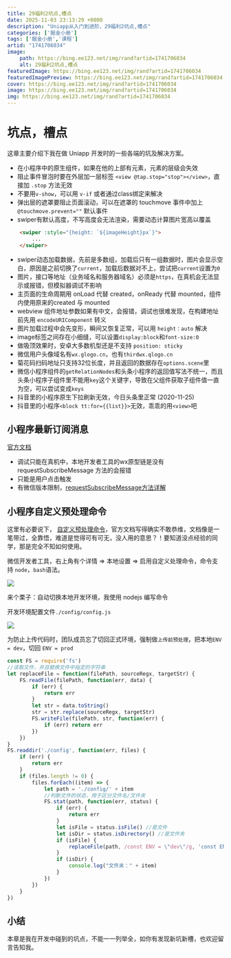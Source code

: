 ```yaml
---
title: 29福利2坑点,槽点
date: 2025-11-03 23:13:29 +0800
description: "Uniapp从入门到进阶，29福利2坑点,槽点"
categories: ['掘金小册']
tags: ['掘金小册','课程']
artid: "1741706034"
image:
    path: https://bing.ee123.net/img/rand?artid=1741706034
    alt: 29福利2坑点,槽点
featuredImage: https://bing.ee123.net/img/rand?artid=1741706034
featuredImagePreview: https://bing.ee123.net/img/rand?artid=1741706034
cover: https://bing.ee123.net/img/rand?artid=1741706034
image: https://bing.ee123.net/img/rand?artid=1741706034
img: https://bing.ee123.net/img/rand?artid=1741706034
---
```


# 坑点，槽点

这章主要介绍下我在做 Uniapp 开发时的一些各端的坑及解决方案。

* 在小程序中的原生组件，如果在他的上部有元素，元素的层级会失效
* 阻止事件冒泡时要在外层加一层标签 `<view @tap.stop="stop"></view>`，直接加 `.stop` 方法无效
* 不要用`v-show`，可以用 `v-if` 或者通过class绑定来解决
* 弹出层的遮罩要阻止页面滚动，可以在遮罩的 touchmove 事件中加上 `@touchmove.prevent=""` 默认事件
* swiper有默认高度，不写高度会无法渲染，需要动态计算图片宽高以覆盖

```html
    <swiper :style="{height: `${imageHeight}px`}">
        ...
    </swiper>
```

* swiper动态加载数据，先前是多数组，加载后只有一组数据时，图片会显示空白，原因是之前切换了`current`，加载后数据对不上，尝试把`current`设置为`0`
* 图片，接口等地址（业务域名和服务器域名）必须是`https`，在真机会无法显示或报错，但模拟器调试不影响
* 主页面的生命周期用 onLoad 代替 created，onReady 代替 mounted，组件内使用原来的created 与 mounted
* webview 组件地址参数如果有中文，会报错，调试也很难发现，在构建地址前先用 `encodeURIComponent` 转义
* 图片加载过程中会先变形，瞬间又恢复正常，可以用 `height：auto` 解决
* image标签之间存在小细缝，可以设置`display:block`和`font-size:0`
* 做吸顶效果时，安卓大多数机型还是不支持 `position: sticky`
* 微信用户头像域名有`wx.glogo.cn`，也有`thirdwx.qlogo.cn`
* 菊花码扫码地址只支持32位长度，并且返回的数据存在`options.scene`里
* 微信小程序组件的`getRelationNodes`和头条小程序的返回值写法不统一，而且头条小程序子组件里不能用`key`这个关键字，导致在父组件获取子组件值一直为空，可以尝试变成`keys`
* 抖音里的小程序原生下拉刷新无效，今日头条里正常 (2020-11-25)
* 抖音里的小程序`<block tt:for={{list}}>`无效，乖乖的用`<view>`吧

## 小程序最新订阅消息

[官方文档](https://developers.weixin.qq.com/miniprogram/dev/framework/open-ability/subscribe-message.html)  

* 调试只能在真机中，本地开发者工具的wx原型链是没有 requestSubscribeMessage 方法的会报错
* 只能是用户点击触发
* 有微信版本限制，[requestSubscribeMessage方法详解](https://developers.weixin.qq.com/miniprogram/dev/api/open-api/subscribe-message/wx.requestSubscribeMessage.html)

## 小程序自定义预处理命令

这里有必要说下， [自定义预处理命令](https://developers.weixin.qq.com/miniprogram/dev/devtools/debug.html#%E8%87%AA%E5%AE%9A%E4%B9%89%E9%A2%84%E5%A4%84%E7%90%86)，官方文档写得确实不敢恭维，文档像是一笔带过，全靠悟，难道是觉得可有可无，没人用的意思？！要知道没点经验的同学，那是完全不知如何使用。

微信开发者工具，右上角有个详情 => 本地设置 => 启用自定义处理命令，命令支持 `node`，`bash`语法。

![](https://p3-juejin.byteimg.com/tos-cn-i-k3u1fbpfcp/eddf7e64e1bf4a678fe33efaee6413f3~tplv-k3u1fbpfcp-zoom-1.image)

来个栗子：自动切换本地开发环境，我使用 nodejs 编写命令

开发环境配置文件`./config/config.js`

![](https://p3-juejin.byteimg.com/tos-cn-i-k3u1fbpfcp/33ffc79ba8d944b9a01c84afd24e866b~tplv-k3u1fbpfcp-zoom-1.image)

为防止上传代码时，团队成员忘了切回正式环境，强制做`上传前预处理`，把本地`ENV = dev`，切回 `ENV = prod`

```js
const FS = require('fs')
//读取文件，并且替换文件中指定的字符串
let replaceFile = function(filePath, sourceRegx, targetStr) {
    FS.readFile(filePath, function(err, data) {
        if (err) {
            return err
        }
        let str = data.toString()
        str = str.replace(sourceRegx, targetStr)
        FS.writeFile(filePath, str, function(err) {
            if (err) return err
        })
    })
}
FS.readdir('./config', function(err, files) {
    if (err) {
        return err
    }
    if (files.length != 0) {
        files.forEach((item) => {
            let path = './config/' + item
            //判断文件的状态，用于区分文件名/文件夹
            FS.stat(path, function(err, status) {
                if (err) {
                    return err
                }
                let isFile = status.isFile() //是文件
                let isDir = status.isDirectory() //是文件夹
                if (isFile) {
                    replaceFile(path, /const ENV = \"dev\"/g, 'const ENV = \"prod\"')
                }
                if (isDir) {
                    console.log("文件夹：" + item)
                }
            })
        })
    }
})
```

## 小结

本章是我在开发中碰到的坑点，不能一一列举全，如你有发现新坑新槽，也欢迎留言告知我。
